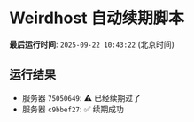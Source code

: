 # Weirdhost 自动续期脚本

**最后运行时间**: `2025-09-22 10:43:22` (北京时间)

## 运行结果

- 服务器 `75050649`: ⚠️ 已经续期过了
- 服务器 `c9bbef27`: ✅ 续期成功
